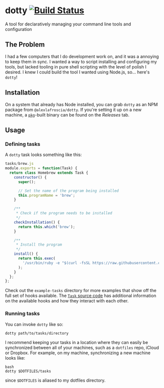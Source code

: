 # dotty [![Build Status](https://travis-ci.org/alexlafroscia/dotty.svg?branch=master)](https://travis-ci.org/alexlafroscia/dotty)

A tool for declaratively managing your command line tools and configuration

## The Problem

I had a few computers that I do development work on, and it was a annoying to keep them in sync. I wanted a way to script installing and configuring my tools, but lacked tooling in pure shell scripting with the level of polish I desired. I knew I could build the tool I wanted using Node.js, so... here's `dotty`!

## Installation

On a system that already has Node installed, you can grab `dotty` as an NPM package from `@alexlafroscia/dotty`. If you're setting it up on a new machine, a [`pkg`][pkg]-built binary can be found on the *Releases* tab.

## Usage

### Defining tasks

A `dotty` task looks something like this:

```javascript
tasks/brew.js
module.exports = function(Task) {
  return class Homebrew extends Task {
    constructor() {
      super();

      // Set the name of the program being installed
      this.programName = 'brew';
    }

    /**
     * Check if the program needs to be installed
     */
    checkInstallation() {
      return this.which('brew');
    }

    /**
     * Install the program
     */
    install() {
      return this.exec(
        '/usr/bin/ruby -e "$(curl -fsSL https://raw.githubusercontent.com/Homebrew/install/master/install)"'
      );
    }
  };
};
```

Check out the `example-tasks` directory for more examples that show off the full set of hooks available. The [`Task` source code][task-source] has additional information on the available hooks and how they interact with each other.

### Running tasks

You can invoke `dotty` like so:

```bash
dotty path/to/tasks/directory
```

I recommend keeping your tasks in a location where they can easily be synchronized between all of your machines, such as a `dotfiles` repo, iCloud or Dropbox.  For example, on my machine, synchronizing a new machine looks like:


```
bash
dotty $DOTFILES/tasks
```

since `$DOTFILES` is aliased to my dotfiles directory.

[pkg]: https://www.npmjs.com/package/pkg
[task-source]: lib/task.js
